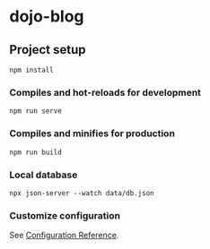 # dojo-blog

## Project setup
```
npm install
```

### Compiles and hot-reloads for development
```
npm run serve
```

### Compiles and minifies for production
```
npm run build
```
### Local database
```
npx json-server --watch data/db.json
```

### Customize configuration
See [Configuration Reference](https://cli.vuejs.org/config/).
